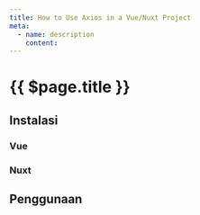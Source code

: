```yaml
---
title: How to Use Axios in a Vue/Nuxt Project
meta:
  - name: description
    content: 
---
```


# {{ $page.title }}

<start-tutorial topic="axios" lang="id"/>

## Instalasi

### Vue

### Nuxt

## Penggunaan
